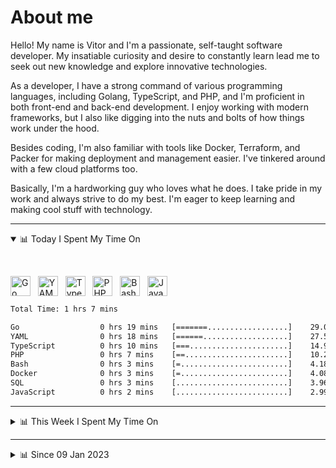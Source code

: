 # About me

Hello! My name is Vitor and I'm a passionate, self-taught software developer. My insatiable curiosity and desire to constantly learn lead me to seek out new knowledge and explore innovative technologies.

As a developer, I have a strong command of various programming languages, including Golang, TypeScript, and PHP, and I'm proficient in both front-end and back-end development. I enjoy working with modern frameworks, but I also like digging into the nuts and bolts of how things work under the hood.

Besides coding, I'm also familiar with tools like Docker, Terraform, and Packer for making deployment and management easier. I've tinkered around with a few cloud platforms too.

Basically, I'm a hardworking guy who loves what he does. I take pride in my work and always strive to do my best. I'm eager to keep learning and making cool stuff with technology.

---

<!-- ## 📊 Today I Spent My Time On -->

<details open>
<summary>📊 Today I Spent My Time On</summary>

&nbsp;

<!--DEVTIMER:TODAY:START-->
<img align="center" width="32px" src="https://cdn.simpleicons.org/go/00ADD8" alt="Go" />&nbsp;&nbsp;&nbsp;<img align="center" width="32px" src="https://cdn.simpleicons.org/yaml/fff" alt="YAML" />&nbsp;&nbsp;&nbsp;<img align="center" width="32px" src="https://cdn.simpleicons.org/typescript/3178C6" alt="TypeScript" />&nbsp;&nbsp;&nbsp;<img align="center" width="32px" src="https://cdn.simpleicons.org/php/777BB4" alt="PHP" />&nbsp;&nbsp;&nbsp;<img align="center" width="32px" src="https://cdn.simpleicons.org/gnubash/fff" alt="Bash" />&nbsp;&nbsp;&nbsp;<img align="center" width="32px" src="https://cdn.simpleicons.org/javascript/F7DF1E" alt="JavaScript" />&nbsp;&nbsp;&nbsp;

```txt
Total Time: 1 hrs 7 mins

Go                  0 hrs 19 mins   [=======..................]    29.09 %
YAML                0 hrs 18 mins   [======...................]    27.50 %
TypeScript          0 hrs 10 mins   [===......................]    14.94 %
PHP                 0 hrs 7 mins    [==.......................]    10.26 %
Bash                0 hrs 3 mins    [=........................]    4.18 %
Docker              0 hrs 3 mins    [=........................]    4.08 %
SQL                 0 hrs 3 mins    [.........................]    3.96 %
JavaScript          0 hrs 2 mins    [.........................]    2.99 %
```

<!--DEVTIMER:TODAY:END-->

</details>

---
<details>
<summary>📊 This Week I Spent My Time On</summary>

&nbsp;

<!--DEVTIMER:WEEK:START-->
<img align="center" width="32px" src="https://cdn.simpleicons.org/go/00ADD8" alt="Go" />&nbsp;&nbsp;&nbsp;<img align="center" width="32px" src="https://cdn.simpleicons.org/yaml/fff" alt="YAML" />&nbsp;&nbsp;&nbsp;<img align="center" width="32px" src="https://cdn.simpleicons.org/typescript/3178C6" alt="TypeScript" />&nbsp;&nbsp;&nbsp;<img align="center" width="32px" src="https://cdn.simpleicons.org/php/777BB4" alt="PHP" />&nbsp;&nbsp;&nbsp;<img align="center" width="32px" src="https://cdn.simpleicons.org/gnubash/fff" alt="Bash" />&nbsp;&nbsp;&nbsp;<img align="center" width="32px" src="https://cdn.simpleicons.org/javascript/F7DF1E" alt="JavaScript" />&nbsp;&nbsp;&nbsp;

```txt
Total Time: 1 hrs 7 mins

Go                  0 hrs 19 mins   [=======..................]    29.11 %
YAML                0 hrs 18 mins   [======...................]    27.49 %
TypeScript          0 hrs 10 mins   [===......................]    14.94 %
PHP                 0 hrs 7 mins    [==.......................]    10.26 %
Bash                0 hrs 3 mins    [=........................]    4.18 %
Docker              0 hrs 3 mins    [=........................]    4.08 %
SQL                 0 hrs 3 mins    [.........................]    3.96 %
JavaScript          0 hrs 2 mins    [.........................]    2.99 %
```

<!--DEVTIMER:WEEK:END-->
</details>

---


<details>
<summary>📊 Since 09 Jan 2023</summary>

&nbsp;

<!--DEVTIMER::START-->
<img align="center" width="32px" src="https://cdn.simpleicons.org/typescript/3178C6" alt="TypeScript" />&nbsp;&nbsp;&nbsp;<img align="center" width="32px" src="https://cdn.simpleicons.org/go/00ADD8" alt="Go" />&nbsp;&nbsp;&nbsp;<img align="center" width="32px" src="https://cdn.simpleicons.org/vuedotjs/4FC08D" alt="Vue" />&nbsp;&nbsp;&nbsp;<img align="center" width="32px" src="https://cdn.simpleicons.org/javascript/F7DF1E" alt="JavaScript" />&nbsp;&nbsp;&nbsp;<img align="center" width="32px" src="https://cdn.simpleicons.org/yaml/fff" alt="YAML" />&nbsp;&nbsp;&nbsp;<img align="center" width="32px" src="https://cdn.simpleicons.org/python/3776AB" alt="Python" />&nbsp;&nbsp;&nbsp;<img align="center" width="32px" src="https://cdn.simpleicons.org/carrd/fff" alt="JSON" />&nbsp;&nbsp;&nbsp;<img align="center" width="32px" src="https://cdn.simpleicons.org/markdown/fff" alt="Markdown" />&nbsp;&nbsp;&nbsp;<img align="center" width="32px" src="https://cdn.simpleicons.org/html5/E34F26" alt="HTML" />&nbsp;&nbsp;&nbsp;<img align="center" width="32px" src="https://cdn.simpleicons.org/css3/1572B6" alt="CSS" />&nbsp;&nbsp;&nbsp;<img align="center" width="32px" src="https://cdn.simpleicons.org/php/777BB4" alt="PHP" />&nbsp;&nbsp;&nbsp;<img align="center" width="32px" src="https://cdn.simpleicons.org/academia/fff" alt="Text" />&nbsp;&nbsp;&nbsp;

```txt
Total Time: 100 hrs 20 mins

TypeScript          53 hrs 24 mins  [=============............]    53.24 %
Go                  13 hrs 40 mins  [===......................]    13.63 %
Vue                 9 hrs 6 mins    [==.......................]    9.08 %
JavaScript          4 hrs 7 mins    [=........................]    4.11 %
YAML                4 hrs 5 mins    [=........................]    4.07 %
Python              3 hrs 12 mins   [.........................]    3.18 %
SCSS                2 hrs 3 mins    [.........................]    2.04 %
JSON                1 hrs 41 mins   [.........................]    1.67 %
Markdown            0 hrs 59 mins   [.........................]    0.98 %
Docker              0 hrs 48 mins   [.........................]    0.80 %
SQL                 0 hrs 21 mins   [.........................]    0.34 %
HTML                0 hrs 16 mins   [.........................]    0.26 %
XML                 0 hrs 13 mins   [.........................]    0.21 %
CSS                 0 hrs 11 mins   [.........................]    0.19 %
PHP                 0 hrs 7 mins    [.........................]    0.11 %
Text                0 hrs 7 mins    [.........................]    0.11 %
```

<!--DEVTIMER::END-->

</details>
